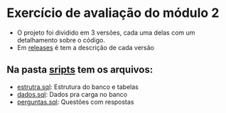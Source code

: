 # Exercício de avaliação do módulo 2

- O projeto foi dividido em 3 versões, cada uma delas com um detalhamento sobre o código.
- Em [releases](https://github.com/vmaicon/tce-bi-mod2/releases) é tem a descrição de cada versão

## Na pasta [sripts](https://github.com/vmaicon/tce-bi-mod2/tree/main/Scripts) tem os arquivos:
- [estrutra.sql](https://github.com/vmaicon/tce-bi-mod2/blob/main/Scripts/estrutura.sql): Estrutura do banco e tabelas
- [dados.sql](https://github.com/vmaicon/tce-bi-mod2/blob/main/Scripts/dados.sql): Dados pra carga no banco
- [perguntas.sql](https://github.com/vmaicon/tce-bi-mod2/blob/main/Scripts/perguntas.sql): Questões com respostas
